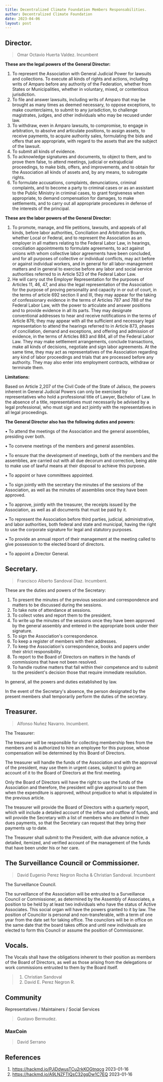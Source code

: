 ```yaml
---
title: Decentralized Climate Foundation Members Responsabilities.
author: Decentralized Climate Foundation
date: 2023-04-06
layout: post
---
```


## Director.
> Omar Octavio Huerta Valdez. Incumbent

**These are the legal powers of the General Director:**

1. To represent the Association with General Judicial Power for lawsuits and collections. To execute all kinds of rights and actions, including writs of Amparo before any authority of the Federation, whether from States or Municipalities, whether in voluntary, mixed, or contentious jurisdiction.
2. To file and answer lawsuits, including writs of Amparo that may be brought as many times as deemed necessary, to oppose exceptions, to make counterclaims, to submit to any jurisdiction, to challenge magistrates, judges, and other individuals who may be recused under law.
3. To withdraw, even in Amparo lawsuits, to compromise, to engage in arbitration, to absolve and articulate positions, to assign assets, to receive payments, to acquire authority sales, formulating the bids and offers that are appropriate, with regard to the assets that are the subject of the lawsuit.
4. To submit all kinds of evidence.
5. To acknowledge signatures and documents, to object to them, and to prove them false, to attend meetings, judicial or extrajudicial proceedings, to make bids, offers, and improvements, and to obtain for the Association all kinds of assets and, by any means, to subrogate rights.
6. To formulate accusations, complaints, denunciations, criminal complaints, and to become a party to criminal cases or as an assistant to the Public Ministry in criminal cases, to grant forgiveness when appropriate, to demand compensation for damages, to make settlements, and to carry out all appropriate procedures in defense of the interests of the principal.

**These are the labor powers of the General Director:**

1. To promote, manage, and file petitions, lawsuits, and appeals of all kinds, before labor authorities, Conciliation and Arbitration Boards, whether Local or Federal, and to represent the Association as an employer in all matters relating to the Federal Labor Law, in hearings, conciliation appointments to formulate agreements, to act against unions with whom collective labor agreements have been concluded, and for all purposes of collective or individual conflicts, may act before or against individual workers, and in general for all labor-management matters and in general to exercise before any labor and social service authorities referred to in Article 523 of the Federal Labor Law.
2. He will carry out the Employer Representation for the purposes of Articles 11, 46, 47, and also the legal representation of the Association for the purpose of proving personality and capacity in or out of court, in the terms of article 692 section II and III, they may appear for the taking of confessionary evidence in the terms of Articles 787 and 788 of the Federal Labor Law, with the power to articulate and answer positions and to provide evidence in all its parts. They may designate conventional addresses to hear and receive notifications in the terms of Article 876; they may appear with all the sufficient and necessary legal representation to attend the hearings referred to in Article 873, phases of conciliation, demand and exceptions, and offering and admission of evidence, in the terms of Articles 883 and 884, all of the Federal Labor Law. They may make settlement arrangements, conclude transactions, make all kinds of decisions, negotiate and sign labor agreements. At the same time, they may act as representatives of the Association regarding any kind of labor proceedings and trials that are processed before any authority. They may also enter into employment contracts, withdraw or terminate them.

**Limitations:**

Based on Article 2,207 of the Civil Code of the State of Jalisco, the powers inherent in General Judicial Powers can only be exercised by representatives who hold a professional title of Lawyer, Bachelor of Law. In the absence of a title, representatives must necessarily be advised by a legal professional, who must sign and act jointly with the representatives in all legal proceedings.

**The General Director also has the following duties and powers:**

• To attend the meetings of the Association and the general assemblies, presiding over both.

• To convene meetings of the members and general assemblies.

• To ensure that the development of meetings, both of the members and the assemblies, are carried out with all due decorum and correction, being able to make use of lawful means at their disposal to achieve this purpose.

• To appoint or have committees appointed.

• To sign jointly with the secretary the minutes of the sessions of the Association, as well as the minutes of assemblies once they have been approved.

• To approve, jointly with the treasurer, the receipts issued by the Association, as well as all documents that must be paid by it.

• To represent the Association before third parties, judicial, administrative, and labor authorities, both federal and state and municipal, having the right to use the corporate signature for legal and statutory purposes.

• To provide an annual report of their management at the meeting called to give possession to the elected board of directors.

• To appoint a Director General.

## Secretary.
> Francisco Alberto Sandoval Diaz. Incumbent.

These are the duties and powers of the Secretary:

1. To present the minutes of the previous session and correspondence and matters to be discussed during the sessions.
2. To take note of attendance at sessions.
3. To collect votes and report them to the president.
4. To write up the minutes of the sessions once they have been approved by the general assembly and entered in the appropriate book under their signature.
5. To sign the Association's correspondence.
6. To keep a register of members with their addresses.
7. To keep the Association's correspondence, books and papers under their strict responsibility.
8. To report to the Board of Directors on matters in the hands of commissions that have not been resolved.
9. To handle routine matters that fall within their competence and to submit to the president's decision those that require immediate resolution.

In general, all the powers and duties established by law.

In the event of the Secretary's absence, the person designated by the present members shall temporarily perform the duties of the secretary.

## Treasurer.
> Alfonso Nuñez Navarro. Incumbent.

The Treasurer:

The treasurer will be responsible for collecting membership fees from the members and is authorized to hire an employee for this purpose, whose compensation will be determined by this Board of Directors.

The treasurer will handle the funds of the Association and with the approval of the president, may use them in urgent cases, subject to giving an account of it to the Board of Directors at the first meeting.

Only the Board of Directors will have the right to use the funds of the Association and therefore, the president will give approval to use them when the expenditure is approved, without prejudice to what is stipulated in the previous article.

The treasurer will provide the Board of Directors with a quarterly report, which will include a detailed account of the inflow and outflow of funds, and will provide the Secretary with a list of members who are behind in their dues payments, so that the Secretary can request that they bring their payments up to date.

The Treasurer shall submit to the President, with due advance notice, a detailed, itemized, and verified account of the management of the funds that have been under his or her care.

## The Surveillance Council or Commissioner.
> David Eugenio Perez Negron Rocha & Christian Sandoval. Incumbent

The Surveillance Council.

The surveillance of the Association will be entrusted to a Surveillance Council or Commissioner, as determined by the Assembly of Associates, a position to be held by at least two individuals who have the status of Active Associates. This social organ will have the powers granted to it by law. The position of Councilor is personal and non-transferable, with a term of one year from the date set for taking office. The councilors will be in office on the same date that the board takes office and until new individuals are elected to form this Council or assume the position of Commissioner.



## Vocals.

 The Vocals shall have the obligations inherent to their position as members of the Board of Directors, as well as those arising from the delegations or work commissions entrusted to them by the Board itself.
 
 
> 1. Christian Sandoval
> 2. David E. Perez Negron R.

## Community
Representatives / Maintainers / Social Services
>Gustavo Bermudez.

### MaxCoin
> David Serrano

## References
1. https://hackmd.io/PJjDdwusTCu2rkKOGtnqcg 2023-01-16
2. https://hackmd.io/A9LNZFTlQsC32gqDw1C7EQ 2023-01-16
